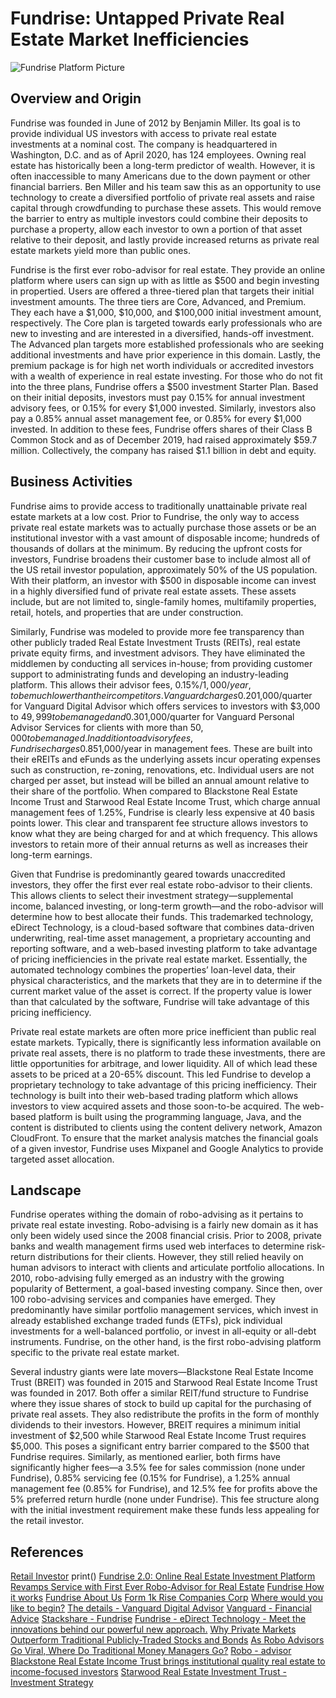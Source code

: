 # Fundrise: Untapped Private Real Estate Market Inefficiencies

![Fundrise Platform Picture](Users/fbeyegue/Documents/GitRepos/MyFinTech_GitHub/FundrisePlatform.png) 

## Overview and Origin

Fundrise was founded in June of 2012 by Benjamin Miller. Its goal is to provide individual US investors with access to private real estate investments at a nominal cost. The company is headquartered in Washington, D.C. and as of April 2020, has 124 employees. Owning real estate has historically been a long-term predictor of wealth. However, it is often inaccessible to many Americans due to the down payment or other financial barriers. Ben Miller and his team saw this as an opportunity to use technology to create a diversified portfolio of private real assets and raise capital through crowdfunding to purchase these assets. This would remove the barrier to entry as multiple investors could combine their deposits to purchase a property, allow each investor to own a portion of that asset relative to their deposit, and lastly provide increased returns as private real estate markets yield more than public ones.

Fundrise is the first ever robo-advisor for real estate. They provide an online platform where users can sign up with as little as $500 and begin investing in propertied. Users are offered a three-tiered plan that targets their initial investment amounts. The three tiers are Core, Advanced, and Premium. They each have a $1,000, $10,000, and $100,000 initial investment amount, respectively. The Core plan is targeted towards early professionals who are new to investing and are interested in a diversified, hands-off investment. The Advanced plan targets more established professionals who are seeking additional investments and have prior experience in this domain. Lastly, the premium package is for high net worth individuals or accredited investors with a wealth of experience in real estate investing. For those who do not fit into the three plans, Fundrise offers a $500 investment Starter Plan. Based on their initial deposits, investors must pay 0.15% for annual investment advisory fees, or 0.15% for every $1,000 invested. Similarly, investors also pay a 0.85% annual asset management fee, or 0.85% for every $1,000 invested. In addition to these fees, Fundrise offers shares of their Class B Common Stock and as of December 2019, had raised approximately $59.7 million. Collectively, the company has raised $1.1 billion in debt and equity.

## Business Activities

Fundrise aims to provide access to traditionally unattainable private real estate markets at a low cost. Prior to Fundrise, the only way to access private real estate markets was to actually purchase those assets or be an institutional investor with a vast amount of disposable income; hundreds of thousands of dollars at the minimum. By reducing the upfront costs for investors, Fundrise broadens their customer base to include almost all of the US retail investor population, approximately 50% of the US population. With their platform, an investor with $500 in disposable income can invest in a highly diversified fund of private real estate assets. These assets include, but are not limited to, single-family homes, multifamily properties, retail, hotels, and properties that are under construction. 

Similarly, Fundrise was modeled to provide more fee transparency than other publicly traded Real Estate Investment Trusts (REITs), real estate private equity firms, and investment advisors. They have eliminated the middlemen by conducting all services in-house; from providing customer support to administrating funds and developing an industry-leading platform. This allows their advisor fees, 0.15%/$1,000/year, to be much lower than their competitors. Vanguard charges 0.20%/$1,000/quarter for Vanguard Digital Advisor which offers services to investors with $3,000 to $49,999 to be managed and 0.30%/$1,000/quarter for Vanguard Personal Advisor Services for clients with more than $50,000 to be managed. In addition to advisory fees, Fundrise charges 0.85%/$1,000/year in management fees. These are built into their eREITs and eFunds as the underlying assets incur operating expenses such as construction, re-zoning, renovations, etc. Individual users are not charged per asset, but instead will be billed an annual amount relative to their share of the portfolio. When compared to Blackstone Real Estate Income Trust and Starwood Real Estate Income Trust, which charge annual management fees of 1.25%, Fundrise is clearly less expensive at 40 basis points lower. This clear and transparent fee structure allows investors to know what they are being charged for and at which frequency. This allows investors to retain more of their annual returns as well as increases their long-term earnings. 

Given that Fundrise is predominantly geared towards unaccredited investors, they offer the first ever real estate robo-advisor to their clients. This allows clients to select their investment strategy—supplemental income, balanced investing, or long-term growth—and the robo-advisor will determine how to best allocate their funds. This trademarked technology, eDirect Technology, is a cloud-based software that combines data-driven underwriting, real-time asset management, a proprietary accounting and reporting software, and a web-based investing platform to take advantage of pricing inefficiencies in the private real estate market. Essentially, the automated technology combines the properties’ loan-level data, their physical characteristics, and the markets that they are in to determine if the current market value of the asset is correct. If the property value is lower than that calculated by the software, Fundrise will take advantage of this pricing inefficiency.

Private real estate markets are often more price inefficient than public real estate markets. Typically, there is significantly less information available on private real assets, there is no platform to trade these investments, there are little opportunities for arbitrage, and lower liquidity. All of which lead these assets to be priced at a 20-65% discount. This led Fundrise to develop a proprietary technology to take advantage of this pricing inefficiency. Their technology is built into their web-based trading platform which allows investors to view acquired assets and those soon-to-be acquired. The web-based platform is built using the programming language, Java, and the content is distributed to clients using the content delivery network, Amazon CloudFront. To ensure that the market analysis matches the financial goals of a given investor, Fundrise uses Mixpanel and Google Analytics to provide targeted asset allocation.

## Landscape

Fundrise operates withing the domain of robo-advising as it pertains to private real estate investing. Robo-advising is a fairly new domain as it has only been widely used since the 2008 financial crisis. Prior to 2008, private banks and wealth management firms used web interfaces to determine risk-return distributions for their clients. However, they still relied heavily on human advisors to interact with clients and articulate portfolio allocations. In 2010, robo-advising fully emerged as an industry with the growing popularity of Betterment, a goal-based investing company. Since then, over 100 robo-advising services and companies have emerged. They predominantly have similar portfolio management services, which invest in already established exchange traded funds (ETFs), pick individual investments for a well-balanced portfolio, or invest in all-equity or all-debt instruments. Fundrise, on the other hand, is the first robo-advising platform specific to the private real estate market. 

Several industry giants were late movers—Blackstone Real Estate Income Trust (BREIT) was founded in 2015 and Starwood Real Estate Income Trust was founded in 2017. Both offer a similar REIT/fund structure to Fundrise where they issue shares of stock to build up capital for the purchasing of private real assets. They also redistribute the profits in the form of monthly dividends to their investors. However, BREIT requires a minimum initial investment of $2,500 while Starwood Real Estate Income Trust requires $5,000. This poses a significant entry barrier compared to the $500 that Fundrise requires. Similarly, as mentioned earlier, both firms have significantly higher fees—a 3.5% fee for sales commission (none under Fundrise), 0.85% servicing fee (0.15% for Fundrise), a 1.25% annual management fee (0.85% for Fundrise), and 12.5% fee for profits above the 5% preferred return hurdle (none under Fundrise). This fee structure along with the initial investment requirement make these funds less appealing for the retail investor.   











## References

[Retail Investor](https://www.investopedia.com/terms/r/retailinvestor.asp) 
print()
[Fundrise 2.0: Online Real Estate Investment Platform Revamps Service with First Ever Robo-Advisor for Real Estate](https://www.crowdfundinsider.com/2017/06/101973-fundrise-2-0-online-real-estate-investment-platform-revamps-service-first-ever-robo-advisor-real-estate/)
[Fundrise How it works](https://fundrise.com/how-it-works)
[Fundrise About Us](https://fundrise.com/about)
[Form 1k Rise Companies Corp](https://sec.report/Document/0001104659-20-053560/)
[Where would you like to begin?](https://fundrise.com/start-investing/initial-account-level)
[The details - Vanguard Digital Advisor](https://investor.vanguard.com/financial-advisor/digital-advisor-details)
[Vanguard - Financial Advice](https://investor.vanguard.com/financial-advisor/financial-advice/)
[Stackshare - Fundrise](https://stackshare.io/fundrise/fundrise#team)
[Fundrise - eDirect Technology - Meet the innovations behind our powerful new approach.](https://fundrise.com/e-direct-investing)
[Why Private Markets Outperform Traditional Publicly-Traded Stocks and Bonds](https://fundrise.com/resources/cross-market-efficiency-gains)
[As Robo Advisors Go Viral, Where Do Traditional Money Managers Go?](https://www.investors.com/etfs-and-funds/etfs/fund-industry-wakens-from-slumber-to-take-on-digital-advice-upstarts/)
[Robo - advisor](https://en.wikipedia.org/wiki/Robo-advisor#:~:text=Robo%2Dadvisors%20or%20robo%2Dadvisers,on%20mathematical%20rules%20or%20algorithms.)
[Blackstone Real Estate Income Trust brings institutional quality real estate to income-focused investors](https://www.breit.com/)
[Starwood Real Estate Investment Trust - Investment Strategy](https://www.starwoodnav.reit/sreit/investment-strategy/) 
